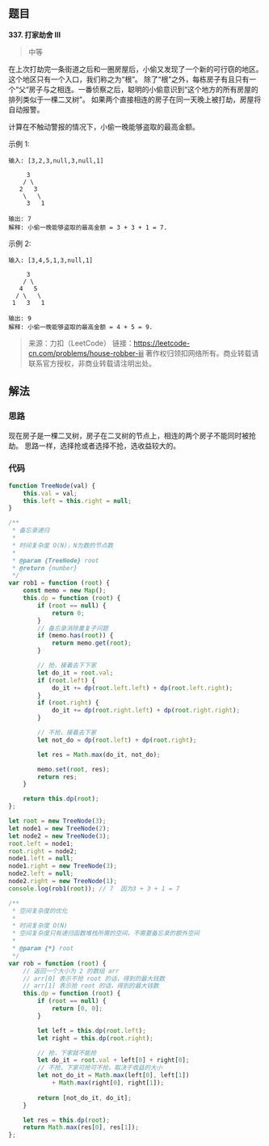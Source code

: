 ## 题目
**337. 打家劫舍 III**
>中等

在上次打劫完一条街道之后和一圈房屋后，小偷又发现了一个新的可行窃的地区。这个地区只有一个入口，我们称之为“根”。 除了“根”之外，每栋房子有且只有一个“父“房子与之相连。一番侦察之后，聪明的小偷意识到“这个地方的所有房屋的排列类似于一棵二叉树”。 如果两个直接相连的房子在同一天晚上被打劫，房屋将自动报警。

计算在不触动警报的情况下，小偷一晚能够盗取的最高金额。

示例 1:
```
输入: [3,2,3,null,3,null,1]

     3
    / \
   2   3
    \   \ 
     3   1

输出: 7 
解释: 小偷一晚能够盗取的最高金额 = 3 + 3 + 1 = 7.
```
示例 2:
```
输入: [3,4,5,1,3,null,1]

     3
    / \
   4   5
  / \   \ 
 1   3   1

输出: 9
解释: 小偷一晚能够盗取的最高金额 = 4 + 5 = 9.
```
>来源：力扣（LeetCode）
链接：https://leetcode-cn.com/problems/house-robber-iii
著作权归领扣网络所有。商业转载请联系官方授权，非商业转载请注明出处。
## 解法
### 思路
现在房子是一棵二叉树，房子在二叉树的节点上，相连的两个房子不能同时被抢劫。
思路一样，选择抢或者选择不抢，选收益较大的。



### 代码
```javascript
function TreeNode(val) {
    this.val = val;
    this.left = this.right = null;
}

/**
 * 备忘录递归
 * 
 * 时间复杂度 O(N)，N为数的节点数
 * 
 * @param {TreeNode} root
 * @return {number}
 */
var rob1 = function (root) {
    const memo = new Map();
    this.dp = function (root) {
        if (root == null) {
            return 0;
        }
        // 备忘录消除重复子问题
        if (memo.has(root)) {
            return memo.get(root);
        }

        // 抢，接着去下下家 
        let do_it = root.val;
        if (root.left) {
            do_it += dp(root.left.left) + dp(root.left.right);
        }
        if (root.right) {
            do_it += dp(root.right.left) + dp(root.right.right);
        }

        // 不抢，接着去下家 
        let not_do = dp(root.left) + dp(root.right);

        let res = Math.max(do_it, not_do);

        memo.set(root, res);
        return res;
    }

    return this.dp(root);
};

let root = new TreeNode(3);
let node1 = new TreeNode(2);
let node2 = new TreeNode(3);
root.left = node1;
root.right = node2;
node1.left = null;
node1.right = new TreeNode(3);
node2.left = null;
node2.right = new TreeNode(1);
console.log(rob1(root)); // 7  因为3 + 3 + 1 = 7

```
```javascript
/**
 * 空间复杂度的优化
 * 
 * 时间复杂度 O(N)
 * 空间复杂度只有递归函数堆栈所需的空间，不需要备忘录的额外空间
 * 
 * @param {*} root 
 */
var rob = function (root) {
    // 返回⼀个⼤⼩为 2 的数组 arr 
    // arr[0] 表⽰不抢 root 的话，得到的最⼤钱数
    // arr[1] 表⽰抢 root 的话，得到的最⼤钱数
    this.dp = function (root) {
        if (root == null) {
            return [0, 0];
        }

        let left = this.dp(root.left);
        let right = this.dp(root.right);

        // 抢，下家就不能抢
        let do_it = root.val + left[0] + right[0];
        // 不抢，下家可抢可不抢，取决于收益的⼤⼩
        let not_do_it = Math.max(left[0], left[1])
            + Math.max(right[0], right[1]);
        
        return [not_do_it, do_it];
    }

    let res = this.dp(root);
    return Math.max(res[0], res[1]);
};

```

